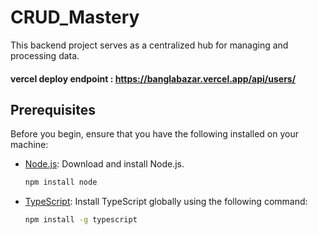 # CRUD_Mastery

This backend project serves as a centralized hub for managing and processing data.

#### vercel deploy endpoint : https://banglabazar.vercel.app/api/users/
## Prerequisites

Before you begin, ensure that you have the following installed on your machine:

- [Node.js](https://nodejs.org/): Download and install Node.js.
  ```bash
  npm install node
- [TypeScript](https://www.typescriptlang.org/): Install TypeScript globally using the following command:
  ```bash
  npm install -g typescript


